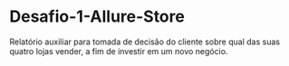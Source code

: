 # Desafio-1-Allure-Store
Relatório auxiliar para tomada de decisão do cliente sobre qual das suas quatro lojas vender, a fim de investir em um novo negócio. 
